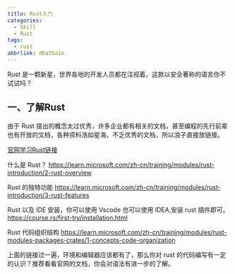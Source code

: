 ```yaml
---
title: Rust入门
categories:
  - Skill
  - Rust
tags:
  - rust
abbrlink: dba35a1e
---
```


Rust 是一颗新星，世界各地的开发人员都在注视着，这款以安全著称的语言你不试试吗？

<!-- more -->

<!-- @import "[TOC]" {cmd="toc" depthFrom=2 depthTo=6 orderedList=true} -->

## 一、了解Rust

由于 Rust 提出的概念太过优秀，许多企业都有相关的文档，甚至编程的先行前辈也有开放的文档，各种资料浩如星海，不乏优秀的文档，所以浪子直接放链接。

[官网学习Rust链接](https://www.rust-lang.org/learn)

什么是 Rust？
https://learn.microsoft.com/zh-cn/training/modules/rust-introduction/2-rust-overview

Rust 的独特功能
https://learn.microsoft.com/zh-cn/training/modules/rust-introduction/3-rust-features

Rust 以及 IDE 安装，你可以使用 Vscode 也可以使用 IDEA,安装 rust 插件即可。
https://course.rs/first-try/installation.html

Rust 代码组织结构
https://learn.microsoft.com/zh-cn/training/modules/rust-modules-packages-crates/1-concepts-code-organization

上面的链接过一遍，环境和编辑器应该都有了，那么你对 rust 的代码编写有一定的认识？推荐看看官网的文档，你会对语法有进一步的了解。
